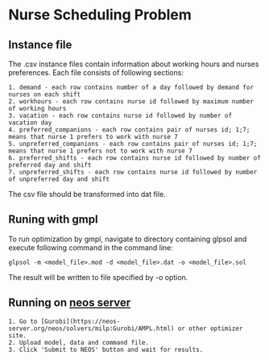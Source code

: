 # Nurse Scheduling Problem 

## Instance file

The .csv instance files contain information about working hours and nurses preferences. Each file consists of following sections:

	1. demand - each row contains number of a day followed by demand for nurses on each shift
	2. workhours - each row contains nurse id followed by maximum number of working hours
	3. vacation - each row contains nurse id followed by number of vacation day
	4. preferred_companions - each row contains pair of nurses id; 1;7; means that nurse 1 prefers to work with nurse 7
	5. unpreferred_companions - each row contains pair of nurses id; 1;7; means that nurse 1 prefers not to work with nurse 7
	6. preferred_shifts - each row contains nurse id followed by number of preferred day and shift
	7. unpreferred_shifts - each row contains nurse id followed by number of unpreferred day and shift
	
The csv file should be transformed into dat file.
  
## Runing with gmpl

To run optimization by gmpl, navigate to directory containing glpsol and execute following command in the command line:

```
glpsol -m <model_file>.mod -d <model_file>.dat -o <model_file>.sol
```

The result will be written to file specified by -o option.


## Running on [neos server](https://ampl.com/try-ampl/run-ampl-on-neos/) 

	1. Go to [Gurobi](https://neos-server.org/neos/solvers/milp:Gurobi/AMPL.html) or other optimizer site.
	2. Upload model, data and command file.
	3. Click 'Submit to NEOS' button and wait for results.